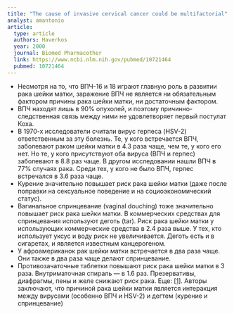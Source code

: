 ```yaml
---
title: "The cause of invasive cervical cancer could be multifactorial"
analyst: amantonio
article:
  type: article
  authors: Haverkos
  year: 2000
  journal: Biomed Pharmacother
  link: https://www.ncbi.nlm.nih.gov/pubmed/10721464
  pubmed: 10721464
---
```


- Несмотря на то, что ВПЧ-16 и 18 играют главную роль в развитии рака шейки матки, заражение ВПЧ не является ни обязательным фактором причины рака шейки матки, ни достаточным фактором.
- ВПЧ находят лишь в 90% опухолей, и поэтому причинно-следственная связь между ними не удовлетворяет первый постулат Коха.
- В 1970-х исследователи считали вирус герпеса (HSV-2) ответственным за эту болезнь.
Те, у кого встречается ВПЧ, заболевают раком шейки матки в 4.3 раза чаще, чем те, у кого его нет. Но те, у кого присутствуют оба вируса (ВПЧ и герпес) заболевают в 8.8 раз чаще.
В другом исследовании нашли ВПЧ в 77% случаях рака. Среди тех, у кого не было ВПЧ, герпес встречался в 3.6 раза чаще.
- Курение значительно повышает риск рака шейки матки (даже после поправки на сексуальное поведение и на социоэкономический статус).
- Вагинальное спринцевание (vaginal douching) тоже значительно повышает риск рака шейки матки. В коммерческих средствах для спринцевания используют деготь (tar). Риск рака шейки матки у использующих коммерческие средства в 2.4 раза выше. У тех, кто использует уксус и воду риск не увеличивается. Деготь есть и в сигаретах, и является известным канцерогеном.
- У афроамериканок рак шейки матки встречается в два раза чаще. Они также в два раза чаще делают спринцевание.
- Противозачаточные таблетки повышают риск рака шейки матки в 3 раза. Внутриматочная спираль — в 1.6 раз. Презервативы, диафрагмы, пены и желе снижают риск рака. Еще: [[1]](https://www.ncbi.nlm.nih.gov/pubmed/25081657).
Авторы заключают, что причиной рака шейки матки является интеракция между вирусами (особенно ВПЧ и HSV-2) и дегтем (курение и спринцевание)
